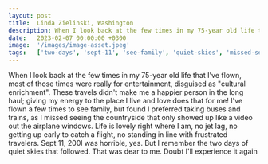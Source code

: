 ```yaml
---
layout: post
title:  Linda Zielinski, Washington
description: When I look back at the few times in my 75-year old life that I've flown, most of those times were really for entertainment, disguised as "cultural en...
date:   2023-02-07 00:00:00 +0300
image:  '/images/image-asset.jpeg'
tags:   ['two-days', 'sept-11', 'see-family', 'quiet-skies', 'missed-seeing', 'lovely-right', 'look-back', 'long-haul']
---
```

When I look back at the few times in my 75-year old life that I've flown, most of those times were really for entertainment, disguised as "cultural enrichment". These travels didn't make me a happier person in the long haul; giving my energy to the place I live and love does that for me! I've flown a few times to see family, but found I preferred taking buses and trains, as I missed seeing the countryside that only showed up like a video out the airplane windows. Life is lovely right where I am, no jet lag, no getting up early to catch a flight, no standing in line with frustrated travelers. Sept 11, 200l was horrible, yes. But I remember the two days of quiet skies that followed. That was dear to me. Doubt I'll experience it again

